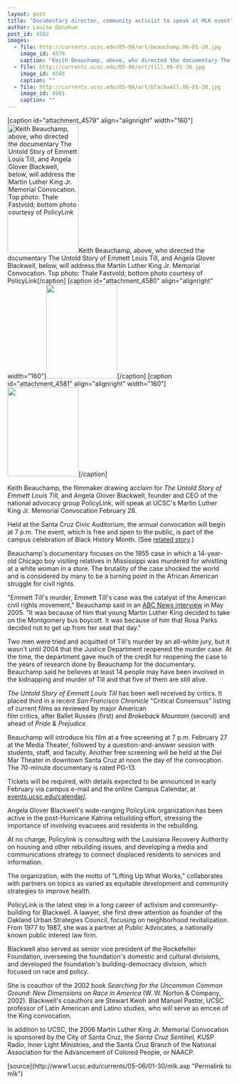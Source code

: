 ```yaml
---
layout: post
title: "Documentary director, community activist to speak at MLK event"
author: Louise Donahue 
post_id: 4582
images:
  - file: http://currents.ucsc.edu/05-06/art/beauchamp.06-01-30.jpg
    image_id: 4579
    caption: "Keith Beauchamp, above, who directed the documentary The Untold Story of Emmett Louis Till, and Angela Glover Blackwell, below, will address the Martin Luther King Jr. Memorial Convocation. Top photo: Thale Fastvold; bottom photo courtesy of PolicyLink"
  - file: http://currents.ucsc.edu/05-06/art/till.06-01-30.jpg
    image_id: 4580
    caption: ""
  - file: http://currents.ucsc.edu/05-06/art/blackwell.06-01-30.jpg
    image_id: 4581
    caption: ""
---
```


[caption id="attachment_4579" align="alignright" width="160"]<a href="http://localhost/mysite/wp-content/uploads/2006/01/beauchamp.06-01-30.jpg"><img class="size-full wp-image-4579" src="http://localhost/mysite/wp-content/uploads/2006/01/beauchamp.06-01-30.jpg" alt="Keith Beauchamp, above, who directed the documentary The Untold Story of Emmett Louis Till, and Angela Glover Blackwell, below, will address the Martin Luther King Jr. Memorial Convocation. Top photo: Thale Fastvold; bottom photo courtesy of PolicyLink" width="160" height="289" /></a>Keith Beauchamp, above, who directed the documentary The Untold Story of Emmett Louis Till, and Angela Glover Blackwell, below, will address the Martin Luther King Jr. Memorial Convocation. Top photo: Thale Fastvold; bottom photo courtesy of PolicyLink[/caption]
[caption id="attachment_4580" align="alignright" width="160"]<a href="http://localhost/mysite/wp-content/uploads/2006/01/till.06-01-30.jpg"><img class="size-full wp-image-4580" src="http://localhost/mysite/wp-content/uploads/2006/01/till.06-01-30.jpg" alt="" width="160" height="211" /></a>[/caption]
[caption id="attachment_4581" align="alignright" width="160"]<a href="http://localhost/mysite/wp-content/uploads/2006/01/blackwell.06-01-30.jpg"><img class="size-full wp-image-4581" src="http://localhost/mysite/wp-content/uploads/2006/01/blackwell.06-01-30.jpg" alt="" width="160" height="200" /></a>[/caption]
<a name="content" id="content"></a>
<p>
  Keith Beauchamp, the filmmaker drawing acclaim for <i>The Untold Story of Emmett Louis Till,</i> and Angela Glover Blackwell, founder and CEO of the national advocacy group PolicyLink, will speak at UCSC's Martin Luther King Jr. Memorial Convocation February 28.
</p>
<p>
  Held at the Santa Cruz Civic Auditorium, the annual convocation will begin at 7 p.m. The event, which is free and open to the public, is part of the campus celebration of Black History Month. (See <a href="http://currents.ucsc.edu/05-06/01-30/history.asp">related story</a>.)
</p>
<p>
  Beauchamp's documentary focuses on the 1955 case in which a 14-year-old Chicago boy visiting relatives in Mississippi was murdered for whistling at a white woman in a store. The brutality of the case shocked the world and is considered by many to be a turning point in the African American struggle for civil rights.
</p>
<p>
  "Emmett Till's murder, Emmett Till's case was the catalyst of the American civil rights movement," Beauchamp said in an <a href="http://abcnews.go.com/WNT/story?id=735586&amp;page=1">ABC News interview</a> in May 2005. "It was because of him that young Martin Luther King decided to take on the Montgomery bus boycott. It was because of him that Rosa Parks decided not to get up from her seat that day."
</p>
<p>
  Two men were tried and acquitted of Till's murder by an all-white jury, but it wasn't until 2004 that the Justice Department reopened the murder case. At the time, the department gave much of the credit for reopening the case to the years of research done by Beauchamp for the documentary. Beauchamp said he believes at least 14 people may have been involved in the kidnapping and murder of Till and that five of them are still alive.
</p>
<p>
  <i>The Untold Story of Emmett Louis Till</i> has been well received by critics. It placed third in a recent <i>San Francisco Chronicle</i> "Critical Consensus" listing of current films as reviewed by major American<br>
  film critics, after Ballet Russes (first) and <i>Brokeback Mountain</i> (second) and ahead of <i>Pride &amp; Prejudice.</i>
</p>
<p>
  Beauchamp will introduce his film at a free screening at 7 p.m. February 27 at the Media Theater, followed by a question-and-answer session with students, staff, and faculty. Another free screening will be held at the Del Mar Theater in downtown Santa Cruz at noon the day of the convocation. The 70-minute documentary is rated PG-13.
</p>
<p>
  Tickets will be required, with details expected to be announced in early February via campus e-mail and the online Campus Calendar, at <a href="http://events.ucsc.edu/calendar/">events.ucsc.edu/calendar/</a>.
</p>
<p>
  Angela Glover Blackwell's wide-ranging PolicyLink organization has been active in the post-Hurricane Katrina rebuilding effort, stressing the importance of involving evacuees and residents in the rebuilding.
</p>
<p>
  At no charge, Policylink is consulting with the Louisiana Recovery Authority on housing and other rebuilding issues, and developing a media and communications strategy to connect displaced residents to services and information.
</p>
<p>
  The organization, with the motto of "Lifting Up What Works," collaborates with partners on topics as varied as equitable development and community strategies to improve health.
</p>
<p>
  PolicyLink is the latest step in a long career of activism and community-building for Blackwell. A lawyer, she first drew attention as founder of the Oakland Urban Strategies Council, focusing on neighborhood revitalization. From 1977 to 1987, she was a partner at Public Advocates, a nationally known public interest law firm.
</p>
<p>
  Blackwell also served as senior vice president of the Rockefeller Foundation, overseeing the foundation's domestic and cultural divisions, and developed the foundation's building-democracy division, which focused on race and policy.
</p>
<p>
  She is coauthor of the 2002 book <i>Searching for the Uncommon Common Ground: New Dimensions on Race in America</i> (W. W. Norton &amp; Company, 2002). Blackwell's coauthors are Stewart Kwoh and Manuel Pastor, UCSC professor of Latin American and Latino studies, who will serve as emcee of the King convocation.
</p>
<p>
  In addition to UCSC, the 2006 Martin Luther King Jr. Memorial Convocation is sponsored by the City of Santa Cruz, the <i>Santa Cruz Sentinel,</i> KUSP Radio, Inner Light Ministries, and the Santa Cruz Branch of the National Association for the Advancement of Colored People, or NAACP.
</p>
<form>
  <input name="t1" size="-1" type="hidden">
</form>




</p>
[source](http://www1.ucsc.edu/currents/05-06/01-30/mlk.asp "Permalink to mlk")

